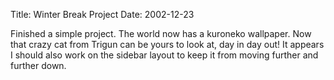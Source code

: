 Title: Winter Break Project
Date: 2002-12-23

Finished a simple project. The world now has a kuroneko wallpaper. Now that 
crazy cat from Trigun can be yours to look at, day in day out! It appears I 
should also work on the sidebar layout to keep it from moving further and 
further down.

